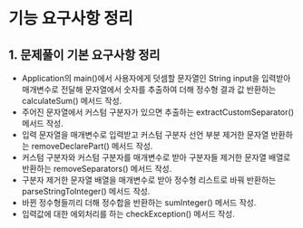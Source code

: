 # 기능 요구사항 정리

## 1. 문제풀이 기본 요구사항 정리
- Application의 main()에서 사용자에게 덧셈할 문자열인 String input을 입력받아 매개변수로 전달해 문자열에서 숫자를 추출하여 더해 정수형 결과 값 반환하는 calculateSum() 메서드 작성.
- 주어진 문자열에서 커스텀 구분자가 있으면 추출하는 extractCustomSeparator() 메서드 작성.
- 입력 문자열을 매개변수로 입력받고 커스텀 구분자 선언 부분 제거한 문자열 반환하는 removeDeclarePart() 메서드 작성.
- 커스텀 구분자와 커스텀 구분자를 매개변수로 받아 구분자들 제거한 문자열 배열로 반환하는 removeSeparators() 메서드 작성.
- 구분자 제거한 문자열 배열을 매개변수로 받아 정수형 리스트로 바꿔 반환하는 parseStringToInteger() 메서드 작성.
- 바뀐 정수형들끼리 더해 정수합을 반환하는 sumInteger() 메서드 작성.
- 입력값에 대한 에외처리를 하는 checkException() 메서드 작성.
